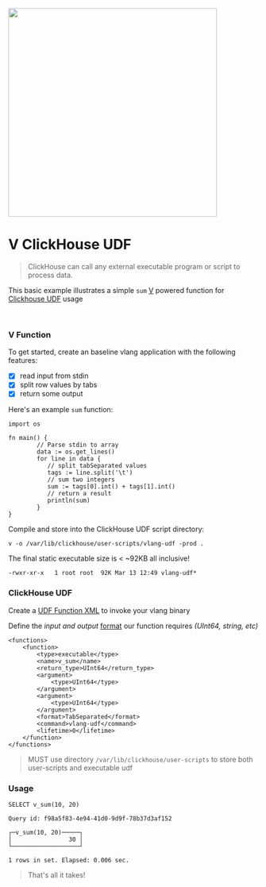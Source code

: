 <img src="https://vlang.io/img/veasel.png" width=420>

# V ClickHouse UDF
> ClickHouse can call any external executable program or script to process data.

This basic example illustrates a simple `sum` [V](https://vlang.io/) powered function for [Clickhouse UDF](https://clickhouse.com/docs/en/sql-reference/functions/#executable-user-defined-functions) usage

<br>

### V Function
To get started, create an baseline vlang application with the following features:

- [x] read input from stdin
- [x] split row values by tabs
- [x] return some output

Here's an example `sum` function:
```
import os

fn main() {
        // Parse stdin to array
        data := os.get_lines()
        for line in data {
           // split tabSeparated values
           tags := line.split('\t')
           // sum two integers
           sum := tags[0].int() + tags[1].int()
           // return a result
           println(sum)
        }
}
```

Compile and store into the ClickHouse UDF script directory:
```
v -o /var/lib/clickhouse/user-scripts/vlang-udf -prod .
```

The final static executable size is < ~92KB all inclusive!
```
-rwxr-xr-x   1 root root  92K Mar 13 12:49 vlang-udf*
```

### ClickHouse UDF
Create a [UDF Function XML](https://clickhouse.com/docs/en/sql-reference/functions/#executable-user-defined-functions) to invoke your vlang binary

Define the _input and output_ [format](https://clickhouse.com/docs/en/interfaces/formats) our function requires _(UInt64, string, etc)_

```
<functions>
    <function>
        <type>executable</type>
        <name>v_sum</name>
        <return_type>UInt64</return_type>
        <argument>
            <type>UInt64</type>
        </argument>
        <argument>
            <type>UInt64</type>
        </argument>
        <format>TabSeparated</format>
        <command>vlang-udf</command>
        <lifetime>0</lifetime>
    </function>
</functions>
```

> MUST use directory `/var/lib/clickhouse/user-scripts` to store both user-scripts and executable udf


### Usage
```
SELECT v_sum(10, 20)

Query id: f98a5f83-4e94-41d0-9d9f-78b37d3af152

┌─v_sum(10, 20)─────┐
│                30 │
└───────────────────┘

1 rows in set. Elapsed: 0.006 sec. 
```


> That's all it takes!
